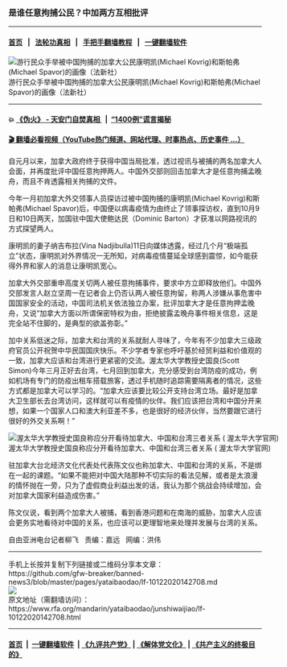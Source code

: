 ### 是谁任意拘捕公民？中加两方互相批评
------------------------

#### [首页](https://github.com/gfw-breaker/banned-news3/blob/master/README.md) &nbsp;&nbsp;|&nbsp;&nbsp; [法轮功真相](https://github.com/begood0513/basic/blob/master/README.md)  &nbsp;&nbsp;|&nbsp;&nbsp; [手把手翻墙教程](https://github.com/gfw-breaker/guides/wiki)  &nbsp;&nbsp;|&nbsp;&nbsp; [一键翻墙软件](https://github.com/gfw-breaker/nogfw/blob/master/README.md)  



<div id="headerimg">
 <img alt="游行民众手举被中国拘捕的加拿大公民康明凯(Michael Kovrig)和斯帕弗(Michael Spavor)的画像（法新社）" src="https://www.rfa.org/mandarin/yataibaodao/junshiwaijiao/lf-10122020142708.html/000_1GA5B7.jpg/@@images/9871a021-c7aa-494a-9999-2e4a3160aa4e.jpeg" title="游行民众手举被中国拘捕的加拿大公民康明凯(Michael Kovrig)和斯帕弗(Michael Spavor)的画像（法新社）"/>
 <div id="headerimgcontents">
  <div id="headerimgcaption">
   <span>
    游行民众手举被中国拘捕的加拿大公民康明凯(Michael Kovrig)和斯帕弗(Michael Spavor)的画像（法新社）
   </span>
   <!-- zoomattribute -->
  </div>
  <!-- headerimgcaption -->
 </div>
 <!-- headerimagecontents -->
</div>

<hr/>


#### 💥 [《伪火》 - 天安门自焚真相 ](http://158.247.195.190:10000/videos/blog/weihuo.html)&nbsp; |&nbsp; [“1400例”谎言揭秘  ](http://158.247.195.190:10000/videos/blog/jiexi1400.html)

#### [ 🎬  翻墙必看视频（YouTube热门频道、网站代理、时事热点、历史事件 ...）](https://github.com/gfw-breaker/links/blob/master/banned.md)

<div id="storytext">
 <div>
  <div class="slot_header">
  </div>
 </div>
 <p>
  自元月以来，加拿大政府终于获得中国当局批准，透过视讯与被捕的两名加拿大人会面，并再度批评中国任意拘押两人。中国外交部则回击加拿大才是任意拘捕孟晚舟，而且不肯透露相关拘捕的文件。
 </p>
 <p>
  今年一月初加拿大外交领事人员探访过被中国拘捕的康明凯(Michael Kovrig)和斯帕弗(Michael Spavor)后，中国便以病毒疫情为由终止了领事探访权，直到10月9日和10日两天，加国驻中国大使鲍达民（Dominic Barton）才获准以网路视讯的方式探望两人。
 </p>
 <p>
  康明凯的妻子纳吉布拉(Vina Nadjibulla)11日向媒体透露，经过几个月“极端孤立”状态，康明凯对外界情况一无所知，对病毒疫情蔓延全球感到震惊，如今能获得外界和家人的消息让康明凯宽心。
 </p>
 <p>
 </p>
 <p>
 </p>
 <p>
  加拿大外交部重申高度关切两人被任意拘捕事件，要求中方立即释放他们。中国外交部发言人赵立坚周一在记者会上仍否认两人被任意拘留，称两人涉嫌从事危害中国国家安全的活动，中国司法机关依法独立办案，批评加拿大才是任意拘押孟晚舟，又说“加拿大方面以所谓保密特权为由，拒绝披露孟晚舟事件相关信息，这是完全站不住脚的，是典型的欲盖弥彰。”
 </p>
 <p>
  加中关系低迷之际，加拿大和台湾的关系就耐人寻味了，今年有不少加拿大三级政府官员公开祝贺中华民国国庆快乐。不少学者专家也呼吁基於经贸利益和价值观的一致，加拿大应该和台湾进行更紧密的交流。渥太华大学教授史国良(Scott Simon)今年三月正好去台湾，七月回到加拿大，充分感受到台湾防疫的成功，例如机场有专门的防疫出租车搭载旅客，透过手机随时追踪需要隔离者的情况，这些方式都是加拿大可以学习的。“加拿大应该要比较公开支持台湾立场。最好是加拿大卫生部长去台湾访问，这样就可以有疫情的伙伴。我们应该把台湾和中国分开来想，如果一个国家人口和澳大利亚差不多，也是很好的经济伙伴，当然要跟它进行很好的外交关系啊！”
 </p>
 <p>
  <div class="image-inline captioned" style="width:680px;">
   <div style="width:680px;">
    <img alt="渥太华大学教授史国良称应分开看待加拿大、中国和台湾三者关系  ( 渥太华大学官网)" src="https://www.rfa.org/mandarin/yataibaodao/junshiwaijiao/lf-10122020142708.html/Photo2.jpg" title="渥太华大学教授史国良称应分开看待加拿大、中国和台湾三者关系  ( 渥太华大学官网)"/>
   </div>
   <div class="image-caption">
    <span style="width:680px;">
     渥太华大学教授史国良称应分开看待加拿大、中国和台湾三者关系  ( 渥太华大学官网)
    </span>
    <span class="copyright">
    </span>
   </div>
  </div>
 </p>
 <p>
 </p>
 <p>
  驻加拿大台北经济文化代表处代表陈文仪也称加拿大、中国和台湾的关系，不是绑在一起的课题。“如果不能把对中国大陆那种不切实际的看法见解，或者是太浪漫的情怀抛在一旁，只为了虚假商业利益出发的话，我认为那个挑战会持续增加，会对加拿大国家利益造成伤害。”
 </p>
 <p>
  陈文仪说，看到两个加拿大人被捕，看到香港问题和在南海的威胁，加拿大人应该会更务实地看待对中国的关系，也应该可以更理智地来处理并发展与台湾的关系。
 </p>
 <p>
 </p>
 <p>
  自由亚洲电台记者柳飞   责编：嘉远   网编：洪伟
 </p>
</div>

<hr/>
手机上长按并复制下列链接或二维码分享本文章：<br/>
https://github.com/gfw-breaker/banned-news3/blob/master/pages/yataibaodao/lf-10122020142708.md <br/>
<a href='https://github.com/gfw-breaker/banned-news3/blob/master/pages/yataibaodao/lf-10122020142708.md'><img src='https://github.com/gfw-breaker/banned-news3/blob/master/pages/yataibaodao/lf-10122020142708.md.png'/></a> <br/>
原文地址（需翻墙访问）：https://www.rfa.org/mandarin/yataibaodao/junshiwaijiao/lf-10122020142708.html


------------------------
#### [首页](https://github.com/gfw-breaker/banned-news3/blob/master/README.md) &nbsp;|&nbsp; [一键翻墙软件](https://github.com/gfw-breaker/nogfw/blob/master/README.md) &nbsp;| [《九评共产党》](https://github.com/gfw-breaker/9ping.md/blob/master/README.md#九评之一评共产党是什么) | [《解体党文化》](https://github.com/gfw-breaker/jtdwh.md/blob/master/README.md) | [《共产主义的终极目的》](https://github.com/gfw-breaker/gczydzjmd.md/blob/master/README.md)


<img src='http://gfw-breaker.win/banned-news3/pages/yataibaodao/lf-10122020142708.md' width='0px' height='0px'/>